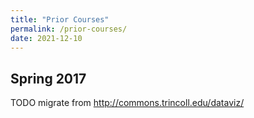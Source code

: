 ```yaml
---
title: "Prior Courses"
permalink: /prior-courses/
date: 2021-12-10
---
```

## Spring 2017
TODO migrate from <http://commons.trincoll.edu/dataviz/>
